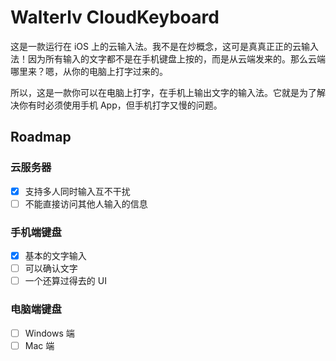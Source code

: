 # Walterlv CloudKeyboard

这是一款运行在 iOS 上的云输入法。我不是在炒概念，这可是真真正正的云输入法！因为所有输入的文字都不是在手机键盘上按的，而是从云端发来的。那么云端哪里来？嗯，从你的电脑上打字过来的。

所以，这是一款你可以在电脑上打字，在手机上输出文字的输入法。它就是为了解决你有时必须使用手机 App，但手机打字又慢的问题。

## Roadmap

### 云服务器

* [x] 支持多人同时输入互不干扰
* [ ] 不能直接访问其他人输入的信息

### 手机端键盘

* [x] 基本的文字输入
* [ ] 可以确认文字
* [ ] 一个还算过得去的 UI

### 电脑端键盘

* [ ] Windows 端
* [ ] Mac 端
